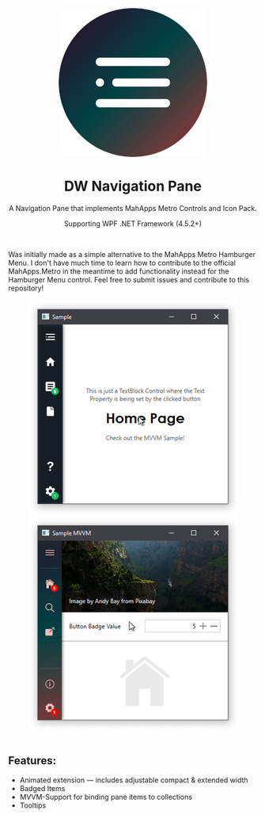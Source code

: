 <div align="center">
    <img width="300" height="300" src="Resources/Icon.svg" alt="Icon"/>
    <h1> DW Navigation Pane </h1>
    <p> A Navigation Pane that implements MahApps Metro Controls and Icon Pack. </p>
    <p> Supporting WPF .NET Framework (4.5.2+)
</div>

<br/>
<p> Was initially made as a simple alternative to the MahApps Metro Hamburger Menu. I don't have much time to learn how to contribute to the official MahApps.Metro in the meantime to add functionality instead for the Hamburger Menu control. 
    Feel free to submit issues and contribute to this repository!
</p>

<div align="center">
    <img src="Resources/Sample.gif" alt="Sample"/>
    <img src="Resources/SampleMVVM.gif" alt="SampleMVVM"/>
</div>

<br/>
<h2> Features: </h2>
<ul>
    <li> Animated extension  —  includes adjustable compact & extended width </li>
    <li> Badged Items
    <li> MVVM-Support for binding pane items to collections </li>
    <li> Tooltips </li>
</ul>
